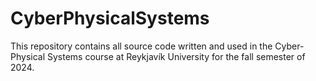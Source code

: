 # CyberPhysicalSystems

This repository contains all source code written and used in the Cyber-Physical Systems course at Reykjavík University for the fall semester of 2024.
